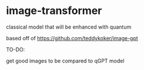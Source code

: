 # image-transformer
classical model that will be enhanced with quantum

based off of https://github.com/teddykoker/image-gpt

TO-DO:

get good images to be compared to qGPT model